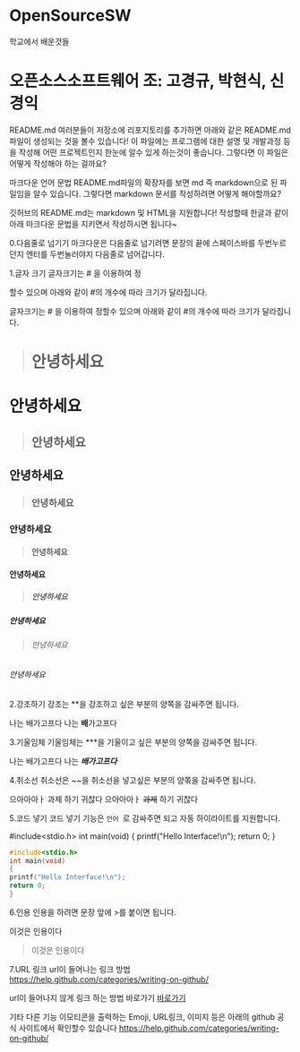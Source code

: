 # OpenSourceSW
학교에서 배운것들

# **오픈소스소프트웨어 조: 고경규, 박현식, 신경익**



README.md
여러분들이 저장소에 리포지토리를 추가하면 아래와 같은 README.md 파일이 생성되는 것을 볼수 있습니다! 이 파일에는 프로그램에 대한 설명 및 개발과정 등을 작성해 어떤 프로젝트인지 한눈에 알수 있게 하는것이 좋습니다. 그렇다면 이 파일은 어떻게 작성해야 하는 걸까요?

마크다운 언어 문법
README.md파일의 확장자를 보면 md 즉 markdown으로 된 파일임을 알수 있습니다. 그렇다면 markdown 문서를 작성하려면 어떻게 해야할까요?

깃허브의 README.md는 markdown 및 HTML을 지원합니다!
작성할때 한글과 같이 아래 마크다운 문법을 지키면서 작성하시면 됩니다~

0.다음줄로 넘기기
마크다운은 다음줄로 넘기려면 문장의 끝에 스페이스바를 두번누르던지 엔터를 두번눌러야지 다음줄로 넘어갑니다.

1.글자 크기
글자크기는 # 을 이용하여 정

할수 있으며 아래와 같이 #의 개수에 따라 크기가 달라집니다.

글자크기는 # 을 이용하여 정할수 있으며 아래와 같이 #의 개수에 따라 크기가 달라집니다.



># 안녕하세요
# 안녕하세요

>## 안녕하세요
## 안녕하세요

>### 안녕하세요
### 안녕하세요

>#### 안녕하세요
#### 안녕하세요

>##### 안녕하세요
##### 안녕하세요

>###### 안녕하세요
###### 안녕하세요

2.강조하기
강조는 **을 강조하고 싶은 부분의 양쪽을 감싸주면 됩니다.

나는 배가고프다
나는 **배**가고프다

3.기울임체
기울임체는 ***을 기울이고 싶은 부분의 양쪽을 감싸주면 됩니다.

나는 배가고프다
나는 ***배가고프다***

4.취소선
취소선은 ~~을 취소선을 넣고싶은 부분의 양쪾을 감싸주면 됩니다.

으아아아ㅏ 과제 하기 귀찮다
으아아아ㅏ ~~과제~~ 하기 귀찮다

5.코드 넣기
코드 넣기 기능은 ```언어 ```로 감싸주면 되고 자동 하이라이트를 지원합니다.

#include<stdio.h>
int main(void)
{
    printf("Hello Interface!\n");
    return 0;
}
```c
#include<stdio.h>
int main(void)
{
printf("Hello Interface!\n");
return 0;
}
```

6.인용
인용을 하려면 문장 앞에 >를 붙이면 됩니다.

이것은 인용이다

>이것은 인용이다

7.URL 링크
url이 들어나는 링크 방법
https://help.github.com/categories/writing-on-github/

url이 들어나지 않게 링크 하는 방법
바로가기
[바로가기](https://help.github.com/categories/writing-on-github/)

기타 다른 기능
이모티콘을 출력하는 Emoji, URL링크, 이미지 등은 아래의 github 공식 사이트에서 확인할수 있습니다 https://help.github.com/categories/writing-on-github/
